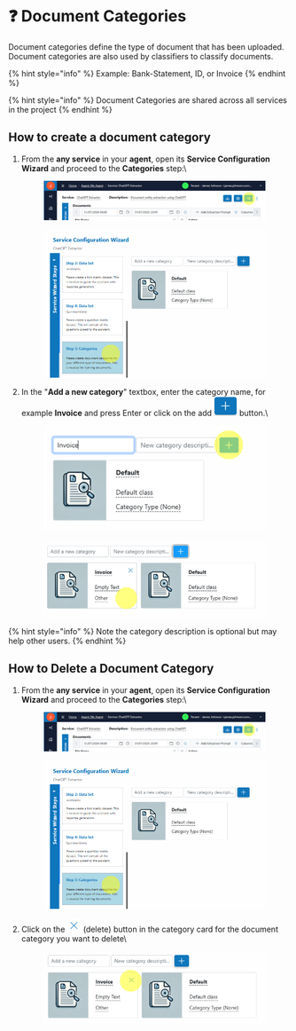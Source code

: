 # ❓ Document Categories

Document categories define the type of document that has been uploaded. Document categories are also used by classifiers to classify documents.

{% hint style="info" %}
Example: Bank-Statement, ID, or Invoice
{% endhint %}

{% hint style="info" %}
Document Categories are shared across all services in the project
{% endhint %}

## How to create a document category

1.  From the **any service** in your **agent**, open its **Service Configuration Wizard** and proceed to the **Categories** step:\


    <div align="left"><figure><img src="../.gitbook/assets/image (1) (1) (1) (1) (1) (1).png" alt=""><figcaption></figcaption></figure></div>



    <figure><img src="../.gitbook/assets/image (2) (1) (1) (1) (1) (1).png" alt=""><figcaption></figcaption></figure>
2.  In the "**Add a new category**" textbox, enter the category name, for example **Invoice** and press Enter or click on the add ![](<../.gitbook/assets/image (4) (1) (1) (1) (1).png>) button.\


    <div align="left"><figure><img src="../.gitbook/assets/image (6) (1) (1) (1) (1).png" alt=""><figcaption></figcaption></figure></div>



    <div align="left"><figure><img src="../.gitbook/assets/image (8) (1) (1) (1) (1).png" alt=""><figcaption></figcaption></figure></div>

{% hint style="info" %}
Note the category description is optional but may help other users.
{% endhint %}

## How to Delete a Document Category

1.  From the **any service** in your **agent**, open its **Service Configuration Wizard** and proceed to the **Categories** step:\


    <figure><img src="../.gitbook/assets/image (1) (1) (1) (1) (1) (1).png" alt=""><figcaption></figcaption></figure>



    <figure><img src="../.gitbook/assets/image (2) (1) (1) (1) (1) (1).png" alt=""><figcaption></figcaption></figure>
2.  Click on the ![](<../.gitbook/assets/image (9) (1) (1) (1) (1).png>) (delete) button in the category card for the document category you want to delete\


    <div align="left"><figure><img src="../.gitbook/assets/image (10) (1) (1) (1) (1).png" alt=""><figcaption></figcaption></figure></div>
